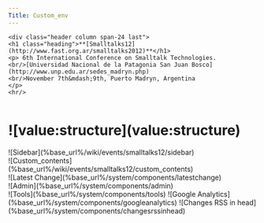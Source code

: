 ```yaml
---
Title: Custom_env
---
```


<div class="container">

    <div class="header column span-24 last">
    <h1 class="heading">**[Smalltalks12](http://www.fast.org.ar/smalltalks2012)**</h1>
    <p> 6th International Conference on Smalltalk Technologies.
    <br/>[Universidad Nacional de la Patagonia San Juan Bosco](http://www.unp.edu.ar/sedes_madryn.php)
    <br/>November 7th&mdash;9th, Puerto Madryn, Argentina
    </p>
    <hr/>
  </div>  
  <div class="column span-24 last mainbody">
    <h1 class="heading">![value:structure](value:structure)</h1>
    <div class="sidebar column span-6 prepend-2 last">![Sidebar](%base_url%/wiki/events/smalltalks12/sidebar)</div>
    <div class="contents column span-16">![Custom_contents](%base_url%/wiki/events/smalltalks12/custom_contents)</div>
  </div>
  <div class="footnote">![Latest Change](%base_url%/system/components/latestchange)</div>
  ![Admin](%base_url%/system/components/admin)
</div>
<div class="hidden">
![Tools](%base_url%/system/components/tools)
![Google Analytics](%base_url%/system/components/googleanalytics)
![Changes RSS in head](%base_url%/system/components/changesrssinhead)
</div>
